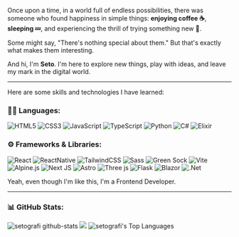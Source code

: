 Once upon a time, in a world full of endless possibilities, there was someone who found happiness in simple things: **enjoying coffee ☕**, **sleeping 💤**, and experiencing the thrill of trying something new 🌱.

Some might say, "There's nothing special about them." But that's exactly what makes them interesting. 

And hi, I'm **Seto**. I'm here to explore new things, play with ideas, and leave my mark in the digital world.

---

Here are some skills and technologies I have learned:

### 🧑‍💻 Languages:

![HTML5](https://img.shields.io/badge/html5-%23E34F26.svg?style=for-the-badge&logo=html5&logoColor=white) ![CSS3](https://img.shields.io/badge/css3-%231572B6.svg?style=for-the-badge&logo=css3&logoColor=white) ![JavaScript](https://img.shields.io/badge/JavaScript-F7DF1E?style=for-the-badge&logo=JavaScript&logoColor=white) ![TypeScript](https://img.shields.io/badge/typescript-%23007ACC.svg?style=for-the-badge&logo=typescript&logoColor=white) ![Python](https://img.shields.io/badge/python-3670A0?style=for-the-badge&logo=python&logoColor=ffdd54) ![C#](https://img.shields.io/badge/c%23-%23239120.svg?style=for-the-badge&logo=csharp&logoColor=white) ![Elixir](https://img.shields.io/badge/elixir-%234B275F.svg?style=for-the-badge&logo=elixir&logoColor=white)

### ⚙️ Frameworks & Libraries:

![React](https://img.shields.io/badge/React-20232A?style=for-the-badge&logo=react&logoColor=61DAFB) ![ReactNative](https://img.shields.io/badge/React_Native-20232A?style=for-the-badge&logo=react&logoColor=61DAFB) ![TailwindCSS](https://img.shields.io/badge/Tailwind_CSS-38B2AC?style=for-the-badge&logo=tailwind-css&logoColor=white) ![Sass](	https://img.shields.io/badge/Sass-CC6699?style=for-the-badge&logo=sass&logoColor=white) ![Green Sock](https://img.shields.io/badge/green%20sock-88CE02?style=for-the-badge&logo=greensock&logoColor=white) ![Vite](https://img.shields.io/badge/vite-%23646CFF.svg?style=for-the-badge&logo=vite&logoColor=white) ![Alpine.js](https://img.shields.io/badge/alpinejs-white.svg?style=for-the-badge&logo=alpinedotjs&logoColor=%238BC0D0) ![Next JS](https://img.shields.io/badge/Next-black?style=for-the-badge&logo=next.js&logoColor=white) ![Astro](https://img.shields.io/badge/astro-%232C2052.svg?style=for-the-badge&logo=astro&logoColor=white) ![Three js](https://img.shields.io/badge/threejs-black?style=for-the-badge&logo=three.js&logoColor=white) ![Flask](https://img.shields.io/badge/flask-%23000.svg?style=for-the-badge&logo=flask&logoColor=white) ![Blazor](https://img.shields.io/badge/blazor-%235C2D91.svg?style=for-the-badge&logo=blazor&logoColor=white) ![.Net](https://img.shields.io/badge/.NET-5C2D91?style=for-the-badge&logo=.net&logoColor=white)

Yeah, even though I'm like this, I'm a Frontend Developer.

---

### 📊 GitHub Stats:

![setografi github-stats](https://stats.dooboo.io/api/github-stats?login=setografi)
![](https://github-readme-streak-stats.herokuapp.com/?user=setografi&theme=default&hide_border=false)
![setografi's Top Languages](https://github-readme-stats.vercel.app/api/top-langs/?username=setografi&theme=dracula&show_icons=true&hide_border=true&layout=compact)
<!-- ![](https://github-readme-stats.vercel.app/api?username=setografi&theme=graywhite&hide_border=false&include_all_commits=false&count_private=false)<br/> -->
